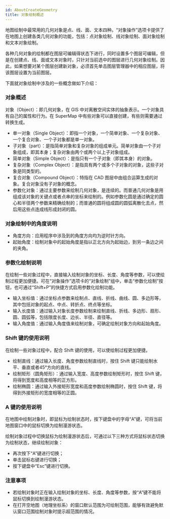 ```yaml
---
id: AboutCreateGeometry
title: 对象绘制概述
---
```

地图绘制中最常用的几何对象是点、线、面、文本四种。“对象操作”选项卡提供了在地图上创建各类几何对象的功能，包括：点对象绘制、线对象绘制、面对象绘制和文本对象绘制。

各种几何对象的绘制都在图层可编辑得状态下进行，同时设置多个图层可编辑，但是在创建点、线、面或文本对象时，只针对当前选中的图层进行几何对象绘制。因此，如果想要对某个图层创建新对象，必须首先单击图层管理器中的相应图层，将该图层设置为当前图层。

下面就对象绘制中涉及的一些概念做如下介绍：

### 对象概述

对象（Object）：即几何对象，在 GIS 中对离散空间实体的抽象表示。一个对象具有自己的属性和行为。在 SuperMap
中有些对象可以直接创建，有些则需要通过转换生成。

* 单一对象（Single Object）：即指一个对象，一个简单对象、一个复杂对象、一个复合对象、一个子对象都是单一对象。
* 子对象（part）：是指简单对象和复杂对象的组成单元。简单对象由一个子对象组成，即其本身；复杂对象由两个或两个以上子对象组成。 
* 简单对象（Simple Object）：是指只有一个子对象（即其本身）的对象。
* 复杂对象（Complex Object）：是指具有两个或多个子对象的对象，这些子对象是同类型的。
* 复合对象（Compound Object）：特指在 CAD 图层中由组合运算生成的对象。复合对象没有子对象的概念。
* 参数化对象：通过主要参数来绘制几何对象，是连续的。而普通几何对象是用组成该对象的关键点或者点串的坐标来绘制的。例如参数化圆是通过确定的圆心和半径两个参数来精确绘制的；而普通的圆将组成圆的圆弧离散化去点，然后用这些点连成线形成封闭的圆。

### 对象绘制中的角度说明

* 角度方向：应用程序中涉及到的角度方向均为逆时针方向。
* 起始角度：绘制对象中的起始角度是指以正北方向为起始边，到另一条边之间的夹角。

### 参数化绘制说明

在绘制一些对象过程中，直接输入绘制对象的坐标、长度、角度等参数，可以使绘制过程更加便捷。可在“对象操作”选项卡的“对象绘制”组中，单击“参数化绘制”按钮，也可通过“Shift+P”的快捷方式启用参数化绘制功能。

* 输入坐标值：通过坐标点参数来绘制点、直线、折线、曲线、圆、多边形等，其中包括对象的起点、中点、转折点、终点等坐标。
* 输入长度值：通过输入对象长度参数绘制来绘制直线、折线、多边形、扇形、圆、圆弧等，包括限度长度、边长、半径、直径等。
* 输入角度值：通过输入角度值来绘制对象，可确定绘制对象方向和起始角度。

### Shift 键的使用说明

在绘制一些对象过程中，配合 Shift 键的使用，可以使绘制过程更加便捷。

* 绘制直线：通过输入长度、角度参数绘制直线时，按住 Shift 键只能绘制水平、垂直或者45°方向的直线。
* 绘制矩形（圆角矩形）：通过输入宽度、高度参数绘制矩形时，按住 Shift 键，将得到宽度和高度相等的正方形。
* 绘制椭圆：通过输入外接矩形宽度和高度参数绘制椭圆时，按住 Shift 键，将得到外接矩形的宽度相等的正圆。

### A 键的使用说明

在地图中绘制对象时，即鼠标为绘制状态时，按下键盘中的字母“A”键，可将当前地图窗口中的鼠标切换为绘制漫游状态。

绘制对象过程中切换鼠标为绘制漫游状态后，可通过以下三种方式将鼠标状态切换为绘制状态，继续绘制对象：

* 再次按下“A”键进行切换；
* 单击鼠标右键进行切换；
* 按下键盘中“Esc”键进行切换。

### 注意事项

* 若绘制对象时正在输入绘制对象的坐标、长度、角度等参数，按“A”键不能将鼠标切换到绘制漫游状态。
* 在打开空地图（地理坐标系）的窗口默认范围为可绘制范围，能够有效避免默认窗口范围绘制对象时提示超范围的情况。


